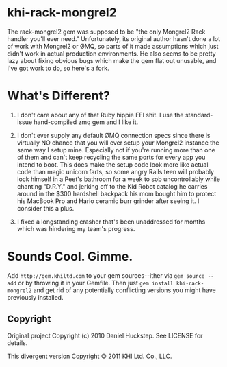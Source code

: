 # khi-rack-mongrel2

The rack-mongrel2 gem was supposed to be "the only Mongrel2 Rack handler you'll ever need." Unfortunately, its original author hasn't done a lot of work with Mongrel2 or ØMQ, so parts of it made assumptions which just didn't work in actual production environments. He also seems to be pretty lazy about fixing obvious bugs which make the gem flat out unusable, and I've got work to do, so here's a fork.

# What's Different?

1. I don't care about any of that Ruby hippie FFI shit. I use the standard-issue hand-compiled zmq gem and I like it.

2. I don't ever supply any default ØMQ connection specs since there is virtually NO chance that you will ever setup your Mongrel2 instance the same way I setup mine. Especially not if you're running more than one of them and can't keep recycling the same ports for every app you intend to boot. This does make the setup code look more like actual code than magic unicorn farts, so some angry Rails teen will probably lock himself in a Peet's bathroom for a week to sob uncontrollably while chanting "D.R.Y." and jerking off to the Kid Robot catalog he carries around in the $300 hardshell backpack his mom bought him to protect his MacBook Pro and Hario ceramic burr grinder after seeing it. I consider this a plus. 

3. I fixed a longstanding crasher that's been unaddressed for months which was hindering my team's progress.

# Sounds Cool. Gimme.

Add `http://gem.khiltd.com` to your gem sources--ither via `gem source --add` or by throwing it in your Gemfile. Then just `gem install khi-rack-mongrel2` and get rid of any potentially conflicting versions you might have previously installed.

## Copyright

Original project Copyright (c) 2010 Daniel Huckstep. See LICENSE for details.

This divergent version Copyright © 2011 KHI Ltd. Co., LLC. 
